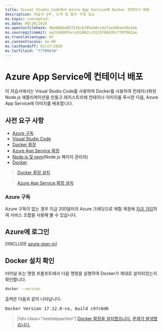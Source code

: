 ```yaml
---
title: Visual Studio Code에서 Azure App Service에 Docker 컨테이너 배포
description: 자습서 1부, 소개 및 필수 구성 요소
ms.topic: conceptual
ms.date: 09/20/2019
ms.openlocfilehash: 98ebb6bd857216cb395eb8cc62faa3d6ee30e3eb
ms.sourcegitcommit: aa2c66b0fecce51862cc9115f68d39c770f0b2ae
ms.translationtype: HT
ms.contentlocale: ko-KR
ms.lasthandoff: 02/27/2020
ms.locfileid: "77709838"
---
```

# <a name="deploy-containers-to-azure-app-service"></a>Azure App Service에 컨테이너 배포

이 자습서에서는 Visual Studio Code를 사용하여 Docker를 사용하여 컨테이너화된 Node.js 애플리케이션을 만들고 레지스트리에 컨테이너 이미지를 푸시한 다음, Azure App Service에 이미지를 배포합니다.

## <a name="prerequisites"></a>사전 요구 사항

- [Azure 구독](#azure-subscription).
- [Visual Studio Code](https://code.visualstudio.com/)
- [Docker 확장](vscode:extension/ms-azuretools.vscode-docker)
- [Azure App Service 확장](vscode:extension/ms-azuretools.vscode-azureappservice)
- [Node.js 및 npm](https://nodejs.org/en/download)(Node.js 패키지 관리자)
- [Docker](https://www.docker.com/community-edition).

> <a class="tutorial-install-extension-btn" href="vscode:extension/ms-azuretools.vscode-docker">Docker 확장 설치</a>

> <a class="tutorial-install-extension-btn" href="vscode:extension/ms-azuretools.vscode-azureappservice">Azure App Service 확장 설치</a>

### <a name="azure-subscription"></a>Azure 구독

Azure 구독이 없는 경우 지금 200달러의 Azure 크레딧으로 체험 계정에 [지금 가입](https://azure.microsoft.com/free/?utm_source=campaign&utm_campaign=vscode-tutorial-docker-extension&mktingSource=vscode-tutorial-docker-extension)하여 서비스 조합을 사용해 볼 수 있습니다.

## <a name="sign-in-to-azure"></a>Azure에 로그인

[!INCLUDE [azure-sign-in](includes/azure-sign-in.md)]

## <a name="verify-docker-install"></a>Docker 설치 확인

터미널 또는 명령 프롬프트에서 다음 명령을 실행하여 Docker가 제대로 설치되었는지 확인합니다.

```bash
docker --version
```

출력은 다음과 같이 나타납니다.

<pre>
Docker Version 17.12.0-ce, build c97c6d6
</pre>

> [!div class="nextstepaction"]
> [Docker 확장을 설치했습니다.](tutorial-vscode-docker-node-02.md) [문제가 발생했습니다.](https://www.research.net/r/PWZWZ52?tutorial=docker-extension&step=getting-started)
